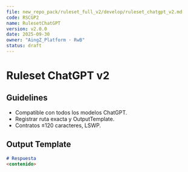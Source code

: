 ```yaml
---
file: new_repo_pack/ruleset_full_v2/develop/ruleset_chatgpt_v2.md
code: RSCGP2
name: RulesetChatGPT
version: v2.0.0
date: 2025-09-30
owner: "AingZ_Platform · RwB"
status: draft
---
```


# Ruleset ChatGPT v2

## Guidelines
- Compatible con todos los modelos ChatGPT.
- Registrar ruta exacta y OutputTemplate.
- Contratos ≤120 caracteres, LSWP.

## Output Template
```markdown
# Respuesta
<contenido>
```
